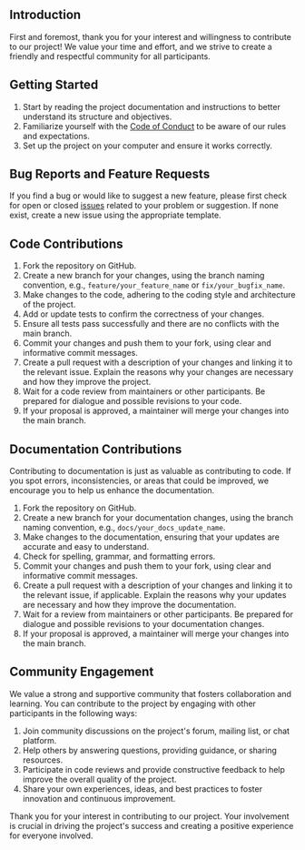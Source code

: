 
## Introduction

First and foremost, thank you for your interest and willingness to contribute to our project! We value your time and effort, and we strive to create a friendly and respectful community for all participants.

## Getting Started

1.  Start by reading the project documentation and instructions to better understand its structure and objectives.
2.  Familiarize yourself with the [Code of Conduct](https://chat.openai.com/CODE_OF_CONDUCT.md) to be aware of our rules and expectations.
3.  Set up the project on your computer and ensure it works correctly.

## Bug Reports and Feature Requests

If you find a bug or would like to suggest a new feature, please first check for open or closed [issues](https://github.com/your_project/issues) related to your problem or suggestion. If none exist, create a new issue using the appropriate template.

## Code Contributions

1.  Fork the repository on GitHub.
2.  Create a new branch for your changes, using the branch naming convention, e.g., `feature/your_feature_name` or `fix/your_bugfix_name`.
3.  Make changes to the code, adhering to the coding style and architecture of the project.
4.  Add or update tests to confirm the correctness of your changes.
5.  Ensure all tests pass successfully and there are no conflicts with the main branch.
6.  Commit your changes and push them to your fork, using clear and informative commit messages.
7.  Create a pull request with a description of your changes and linking it to the relevant issue. Explain the reasons why your changes are necessary and how they improve the project.
8.  Wait for a code review from maintainers or other participants. Be prepared for dialogue and possible revisions to your code.
9.  If your proposal is approved, a maintainer will merge your changes into the main branch.

## Documentation Contributions

Contributing to documentation is just as valuable as contributing to code. If you spot errors, inconsistencies, or areas that could be improved, we encourage you to help us enhance the documentation.

1.  Fork the repository on GitHub.
2.  Create a new branch for your documentation changes, using the branch naming convention, e.g., `docs/your_docs_update_name`.
3.  Make changes to the documentation, ensuring that your updates are accurate and easy to understand.
4.  Check for spelling, grammar, and formatting errors.
5.  Commit your changes and push them to your fork, using clear and informative commit messages.
6.  Create a pull request with a description of your changes and linking it to the relevant issue, if applicable. Explain the reasons why your updates are necessary and how they improve the documentation.
7.  Wait for a review from maintainers or other participants. Be prepared for dialogue and possible revisions to your documentation changes.
8.  If your proposal is approved, a maintainer will merge your changes into the main branch.

## Community Engagement

We value a strong and supportive community that fosters collaboration and learning. You can contribute to the project by engaging with other participants in the following ways:

1.  Join community discussions on the project's forum, mailing list, or chat platform.
2.  Help others by answering questions, providing guidance, or sharing resources.
3.  Participate in code reviews and provide constructive feedback to help improve the overall quality of the project.
4.  Share your own experiences, ideas, and best practices to foster innovation and continuous improvement.

Thank you for your interest in contributing to our project. Your involvement is crucial in driving the project's success and creating a positive experience for everyone involved. 
